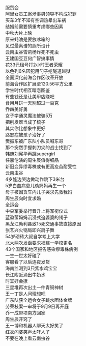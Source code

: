 服贸会  
阿里女员工案涉事男领导不构成犯罪  
买车3年不知有空调热晕出车祸  
结婚前需要慎重考虑哪些因素  
中秋大片上映  
原来蚝油是要放冰箱的  
见过最离谱的厕所设计  
云南虫谷雪莉杨炸死不死虫  
王建国豆豆何广智搞事情  
花33元租号打2小时王者荣耀  
以色列6名囚犯用勺子挖隧道越狱  
全面深化前海合作区改革开放  
前海合作区扩展至120.56平方公里  
学生时代相互暗恋图鉴  
有些钱还是让美甲店赚吧  
食用月饼一天别超过一百克  
乔四美好勇  
女子学通灵魔法被骗5万  
把削发器当成了梳子  
其实你比想象中更好  
路怒症被孩子治好了  
樊振东被广东队小队员喊东哥  
那个突然手握刺刀尖的战士找到了  
韩庚刘宪华再跳supergirl  
任嘉伦演的周生辰值得细品  
新冠变异缪毒株或有更高疫苗耐受性  
云南虫谷  
4岁娃边哭边做动作跳下3米台  
5岁白血病患儿劝妈妈再生一个  
母子被困货车内儿子哭求先救我妈  
周生辰向时宜求婚  
全运会  
中央军委举行晋升上将军衔仪式  
蓝盈莹妈妈沉浸式追婆婆的镯子  
黑龙江勃利县致15死交通事故直接原因  
张艺兴火锅局即兴扇子舞  
54岁砌砖大叔自学考上大学  
北大两次发函要求福建一学校更名  
43个国家和地区报告感染缪毒株病例  
一生一世太好磕了  
客服看了以后连夜发货  
海南监测到3只紫水鸡宝宝  
长江附近涌出牛奶水  
时宜好会撩  
三星堆再次出土一件青铜神树  
王一丁是人间理想吧  
广东队获全运会女子跳水团体金牌  
劳荣枝案一审将于9月9日再开庭  
乔一成带项南方回家  
周生辰开窍了  
王一博和机器人聊天太好笑了  
红衣闪婆笑声太吓人了  
不要在晚上看云南虫谷  
